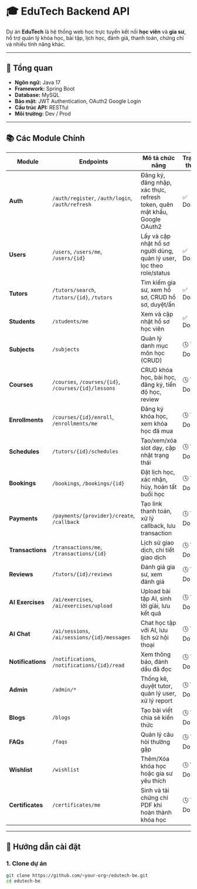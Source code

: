 # 🎓 EduTech Backend API

Dự án **EduTech** là hệ thống web học trực tuyến kết nối **học viên** và **gia sư**, hỗ trợ quản lý khóa học, bài tập, lịch học, đánh giá, thanh toán, chứng chỉ và nhiều tính năng khác.

---

## 🧩 Tổng quan
- **Ngôn ngữ:** Java 17  
- **Framework:** Spring Boot  
- **Database:** MySQL  
- **Bảo mật:** JWT Authentication, OAuth2 Google Login  
- **Cấu trúc API:** RESTful  
- **Môi trường:** Dev / Prod  

---

## 📚 Các Module Chính

| Module | Endpoints | Mô tả chức năng | Trạng thái |
|--------|------------|----------------|-------------|
| **Auth** | `/auth/register`, `/auth/login`, `/auth/refresh` | Đăng ký, đăng nhập, xác thực, refresh token, quên mật khẩu, Google OAuth2 | ✅ Done |
| **Users** | `/users`, `/users/me`, `/users/{id}` | Lấy và cập nhật hồ sơ người dùng, quản lý user, lọc theo role/status | ✅ Done |
| **Tutors** | `/tutors/search`, `/tutors/{id}`, `/tutors` | Tìm kiếm gia sư, xem hồ sơ, CRUD hồ sơ, duyệt/ẩn | ✅ Done |
| **Students** | `/students/me` | Xem và cập nhật hồ sơ học viên | ✅ Done |
| **Subjects** | `/subjects` | Quản lý danh mục môn học (CRUD) | 🕓 To Do |
| **Courses** | `/courses`, `/courses/{id}`, `/courses/{id}/lessons` | CRUD khóa học, bài học, đăng ký, tiến độ học, review | 🕓 To Do |
| **Enrollments** | `/courses/{id}/enroll`, `/enrollments/me` | Đăng ký khóa học, xem khóa học đã mua | 🕓 To Do |
| **Schedules** | `/tutors/{id}/schedules` | Tạo/xem/xóa slot dạy, cập nhật trạng thái | 🕓 To Do |
| **Bookings** | `/bookings`, `/bookings/{id}` | Đặt lịch học, xác nhận, hủy, hoàn tất buổi học | 🕓 To Do |
| **Payments** | `/payments/{provider}/create`, `/callback` | Tạo link thanh toán, xử lý callback, lưu transaction | 🕓 To Do |
| **Transactions** | `/transactions/me`, `/transactions/{id}` | Lịch sử giao dịch, chi tiết giao dịch | 🕓 To Do |
| **Reviews** | `/tutors/{id}/reviews` | Đánh giá gia sư, xem đánh giá | 🕓 To Do |
| **AI Exercises** | `/ai/exercises`, `/ai/exercises/upload` | Upload bài tập AI, sinh lời giải, lưu kết quả | 🕓 To Do |
| **AI Chat** | `/ai/sessions`, `/ai/sessions/{id}/messages` | Chat học tập với AI, lưu lịch sử hội thoại | 🕓 To Do |
| **Notifications** | `/notifications`, `/notifications/{id}/read` | Xem thông báo, đánh dấu đã đọc | 🕓 To Do |
| **Admin** | `/admin/*` | Thống kê, duyệt tutor, quản lý user, xử lý report | 🕓 To Do |
| **Blogs** | `/blogs` | Tạo bài viết chia sẻ kiến thức | 🕓 To Do |
| **FAQs** | `/faqs` | Quản lý câu hỏi thường gặp | 🕓 To Do |
| **Wishlist** | `/wishlist` | Thêm/Xóa khóa học hoặc gia sư yêu thích | 🕓 To Do |
| **Certificates** | `/certificates/me` | Sinh và tải chứng chỉ PDF khi hoàn thành khóa học | 🕓 To Do |

---

## 🚀 Hướng dẫn cài đặt

### 1. Clone dự án
```bash
git clone https://github.com/<your-org>/edutech-be.git
cd edutech-be

